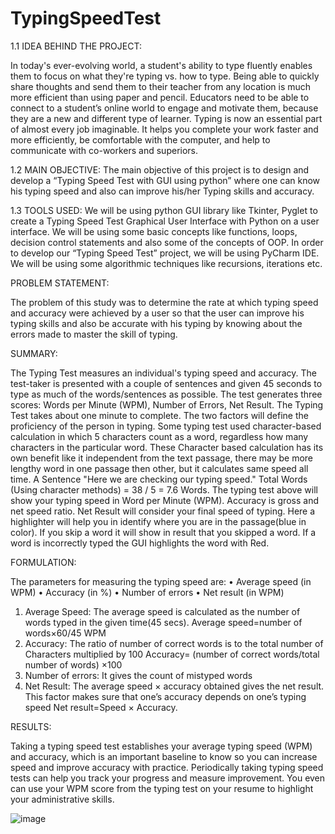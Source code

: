 # TypingSpeedTest
1.1 IDEA BEHIND  THE PROJECT:

In today's ever-evolving world, a student's ability to type fluently enables them to focus on what they're typing vs. how to type. Being able to quickly share thoughts and send them to their teacher from any location is much more efficient than using paper and pencil. Educators need to be able to connect to a student’s online world to engage and motivate them, because they are a new and different type of learner.  Typing is now an essential part of almost every job imaginable. It helps you complete your work faster and more efficiently, be comfortable with the computer, and help to communicate with co-workers and superiors. 

1.2 MAIN OBJECTIVE:
The main objective of this project is to design and develop a “Typing Speed Test with GUI using python” where one can know his typing speed and also can improve his/her Typing skills and accuracy. 

1.3 TOOLS USED: 
We will be using python GUI library like Tkinter, Pyglet to create a Typing Speed Test Graphical User Interface with Python on a user interface. We will be using some basic concepts like functions, loops, decision control statements and also some of the concepts of OOP. In order to develop our “Typing Speed Test” project, we will be using PyCharm IDE. We will be using some algorithmic techniques like recursions, iterations etc.

PROBLEM STATEMENT:

The problem of this study was to determine the rate at which typing speed and accuracy were achieved by a user so that the user can improve his typing skills and also be accurate with his typing by knowing about the errors made to master the skill of typing.

SUMMARY:

The Typing Test measures an individual's typing speed and accuracy. The test-taker is presented with a couple of sentences and given 45 seconds to type as much of the words/sentences as possible. 
The test generates three scores: 
Words per Minute (WPM), Number of Errors, Net Result.
The Typing Test takes about one minute to complete.
The two factors will define the proficiency of the person in typing. Some typing test used character-based calculation in which 5 characters count as a word, regardless how many characters in the particular word. These Character based calculation has its own benefit like it independent from the text passage, there may be more lengthy word in one passage then other, but it calculates same speed all time.
A Sentence "Here we are checking our typing speed." 
Total Words (Using character methods) = 38 / 5 = 7.6 Words.
The typing test above will show your typing speed in Word per Minute (WPM). Accuracy is gross and net speed ratio. Net Result will consider your final speed of typing. Here a highlighter will help you in identify where you are in the passage(blue in color). If you skip a word it will show in result that you skipped a word. If a word is incorrectly typed the GUI highlights the word with Red.

FORMULATION:

The parameters for measuring the typing speed are:
•	Average speed (in WPM)
•	Accuracy (in %)
•	Number of errors 
•	Net result (in WPM)
1) Average Speed:
The average speed is calculated as the number of words typed in the given time(45 secs). 
Average speed=number of words×60/45 WPM
2) Accuracy:
The ratio of number of correct words is to the total number of Characters multiplied by 100
Accuracy= (number of correct words/total number of words) ×100
3) Number of errors:
It gives the count of mistyped words
4) Net Result:
The average speed × accuracy obtained gives the net result. This factor makes sure that one’s accuracy depends on one’s typing speed 
Net result=Speed × Accuracy.

RESULTS:

Taking a typing speed test establishes your average typing speed (WPM) and accuracy, which is an important baseline to know so you can increase speed and improve accuracy with practice. Periodically taking typing speed tests can help you track your progress and measure improvement. You even can use your WPM score from the typing test on your resume to highlight your administrative skills.

![image](https://user-images.githubusercontent.com/118679164/226266700-d9c3b844-a05e-41ed-9bb9-63fbae6d200e.png)
